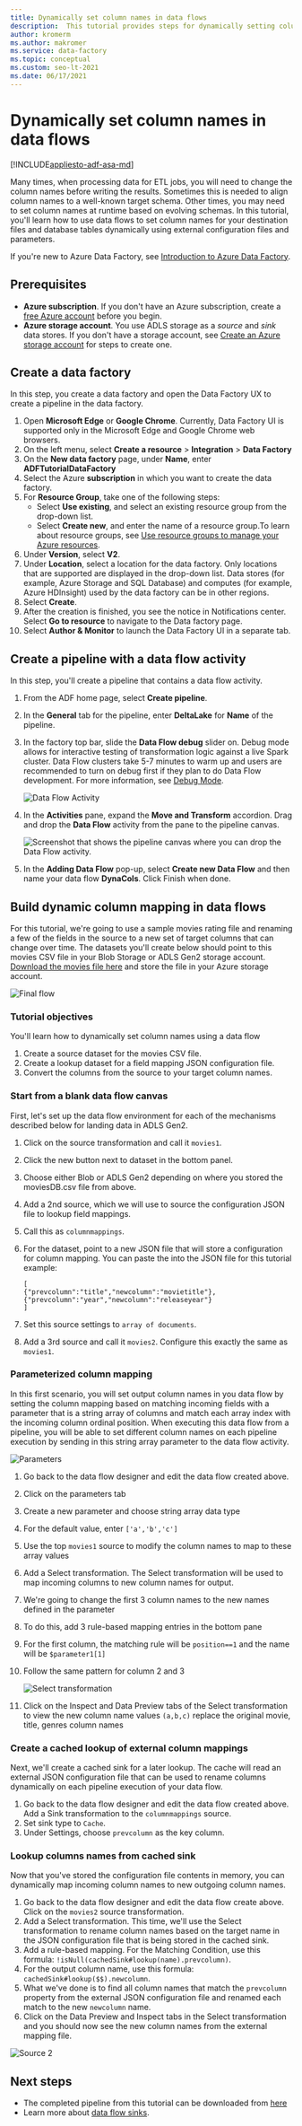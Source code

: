 ```yaml
---
title: Dynamically set column names in data flows
description:  This tutorial provides steps for dynamically setting column names in data flows
author: kromerm
ms.author: makromer
ms.service: data-factory
ms.topic: conceptual
ms.custom: seo-lt-2021
ms.date: 06/17/2021
---
```


# Dynamically set column names in data flows

[!INCLUDE[appliesto-adf-asa-md](includes/appliesto-adf-asa-md.md)]

Many times, when processing data for ETL jobs, you will need to change the column names before writing the results. Sometimes this is needed to align column names to a well-known target schema. Other times, you may need to set column names at runtime based on evolving schemas. In this tutorial, you'll learn how to use data flows to set column names for your destination files and database tables dynamically using external configuration files and parameters.

If you're new to Azure Data Factory, see [Introduction to Azure Data Factory](introduction.md).

## Prerequisites
* **Azure subscription**. If you don't have an Azure subscription, create a [free Azure account](https://azure.microsoft.com/free/) before you begin.
* **Azure storage account**. You use ADLS storage as a *source* and *sink* data stores. If you don't have a storage account, see [Create an Azure storage account](../storage/common/storage-account-create.md) for steps to create one.

## Create a data factory

In this step, you create a data factory and open the Data Factory UX to create a pipeline in the data factory.

1. Open **Microsoft Edge** or **Google Chrome**. Currently, Data Factory UI is supported only in the Microsoft Edge and Google Chrome web browsers.
1. On the left menu, select **Create a resource** > **Integration** > **Data Factory**
1. On the **New data factory** page, under **Name**, enter **ADFTutorialDataFactory**
1. Select the Azure **subscription** in which you want to create the data factory.
1. For **Resource Group**, take one of the following steps:
    * Select **Use existing**, and select an existing resource group from the drop-down list.
    * Select **Create new**, and enter the name of a resource group.To learn about resource groups, see [Use resource groups to manage your Azure resources](../azure-resource-manager/management/overview.md).    
1. Under **Version**, select **V2**.
1. Under **Location**, select a location for the data factory. Only locations that are supported are displayed in the drop-down list. Data stores (for example, Azure Storage and SQL Database) and computes (for example, Azure HDInsight) used by the data factory can be in other regions.
1. Select **Create**.
1. After the creation is finished, you see the notice in Notifications center. Select **Go to resource** to navigate to the Data factory page.
1. Select **Author & Monitor** to launch the Data Factory UI in a separate tab.

## Create a pipeline with a data flow activity

In this step, you'll create a pipeline that contains a data flow activity.

1. From the ADF home page, select **Create pipeline**.
1. In the **General** tab for the pipeline, enter **DeltaLake** for **Name** of the pipeline.
1. In the factory top bar, slide the **Data Flow debug** slider on. Debug mode allows for interactive testing of transformation logic against a live Spark cluster. Data Flow clusters take 5-7 minutes to warm up and users are recommended to turn on debug first if they plan to do Data Flow development. For more information, see [Debug Mode](concepts-data-flow-debug-mode.md).

    ![Data Flow Activity](media/tutorial-data-flow/dataflow1.png)
1. In the **Activities** pane, expand the **Move and Transform** accordion. Drag and drop the **Data Flow** activity from the pane to the pipeline canvas.

    ![Screenshot that shows the pipeline canvas where you can drop the Data Flow activity.](media/tutorial-data-flow/activity1.png)
1. In the **Adding Data Flow** pop-up, select **Create new Data Flow** and then name your data flow **DynaCols**. Click Finish when done.    

## Build dynamic column mapping in data flows

For this tutorial, we're going to use a sample movies rating file and renaming a few of the fields in the source to a new set of target columns that can change over time. The datasets you'll create below should point to this movies CSV file in your Blob Storage or ADLS Gen2 storage account. [Download the movies file here](https://github.com/kromerm/adfdataflowdocs/blob/master/sampledata/moviesDB.csv) and store the file in your Azure storage account.

![Final flow](media/data-flow/dynacols-1.png "Final flow")

### Tutorial objectives

You'll learn how to dynamically set column names using a data flow

1. Create a source dataset for the movies CSV file.
1. Create a lookup dataset for a field mapping JSON configuration file.
1. Convert the columns from the source to your target column names.

### Start from a blank data flow canvas

First, let's set up the data flow environment for each of the mechanisms described below for landing data in ADLS Gen2.

1. Click on the source transformation and call it ```movies1```.
1. Click the new button next to dataset in the bottom panel.
1. Choose either Blob or ADLS Gen2 depending on where you stored the moviesDB.csv file from above.
1. Add a 2nd source, which we will use to source the configuration JSON file to lookup field mappings.
1. Call this as ```columnmappings```.
1. For the dataset, point to a new JSON file that will store a configuration for column mapping. You can paste the into the JSON file for this tutorial example:
    ```
    [
    {"prevcolumn":"title","newcolumn":"movietitle"},
    {"prevcolumn":"year","newcolumn":"releaseyear"}
    ]
    ```

1. Set this source settings to ```array of documents```.
1. Add a 3rd source and call it ```movies2```. Configure this exactly the same as ```movies1```.
   
### Parameterized column mapping

In this first scenario, you will set output column names in you data flow by setting the column mapping based on matching incoming fields with a parameter that is a string array of columns and match each array index with the incoming column ordinal position. When executing this data flow from a pipeline, you will be able to set different column names on each pipeline execution by sending in this string array parameter to the data flow activity.

![Parameters](media/data-flow/dynacols-3.png "Parameters")

1. Go back to the data flow designer and edit the data flow created above.
1. Click on the parameters tab
1. Create a new parameter and choose string array data type
1. For the default value, enter ```['a','b','c']```
1. Use the top ```movies1``` source to modify the column names to map to these array values
1. Add a Select transformation. The Select transformation will be used to map incoming columns to new column names for output.
1. We're going to change the first 3 column names to the new names defined in the parameter
1. To do this, add 3 rule-based mapping entries in the bottom pane
1. For the first column, the matching rule will be ```position==1``` and the name will be ```$parameter1[1]```
1. Follow the same pattern for column 2 and 3
 
    ![Select transformation](media/data-flow/dynacols-4.png "Select transformation")

1. Click on the Inspect and Data Preview tabs of the Select transformation to view the new column name values ```(a,b,c)``` replace the original movie, title, genres column names
   
### Create a cached lookup of external column mappings

Next, we'll create a cached sink for a later lookup. The cache will read an external JSON configuration file that can be used to rename columns dynamically on each pipeline execution of your data flow.

1. Go back to the data flow designer and edit the data flow created above. Add a Sink transformation to the ```columnmappings``` source.
1. Set sink type to ```Cache```.
1. Under Settings, choose ```prevcolumn``` as the key column.

### Lookup columns names from cached sink

Now that you've stored the configuration file contents in memory, you can dynamically map incoming column names to new outgoing column names.

1. Go back to the data flow designer and edit the data flow create above. Click on the ```movies2``` source transformation.
1. Add a Select transformation. This time, we'll use the Select transformation to rename column names based on the target name in the JSON configuration file that is being stored in the cached sink.
1. Add a rule-based mapping. For the Matching Condition, use this formula: ```!isNull(cachedSink#lookup(name).prevcolumn)```.
1. For the output column name, use this formula: ```cachedSink#lookup($$).newcolumn```.
1. What we've done is to find all column names that match the ```prevcolumn``` property from the external JSON configuration file and renamed each match to the new ```newcolumn``` name.
1. Click on the Data Preview and Inspect tabs in the Select transformation and you should now see the new column names from the external mapping file.

![Source 2](media/data-flow/dynacols-2.png "Source 2")

## Next steps

* The completed pipeline from this tutorial can be downloaded from [here](https://github.com/kromerm/adfdataflowdocs/blob/master/sampledata/DynaColsPipe.zip)
* Learn more about [data flow sinks](data-flow-sink.md).
